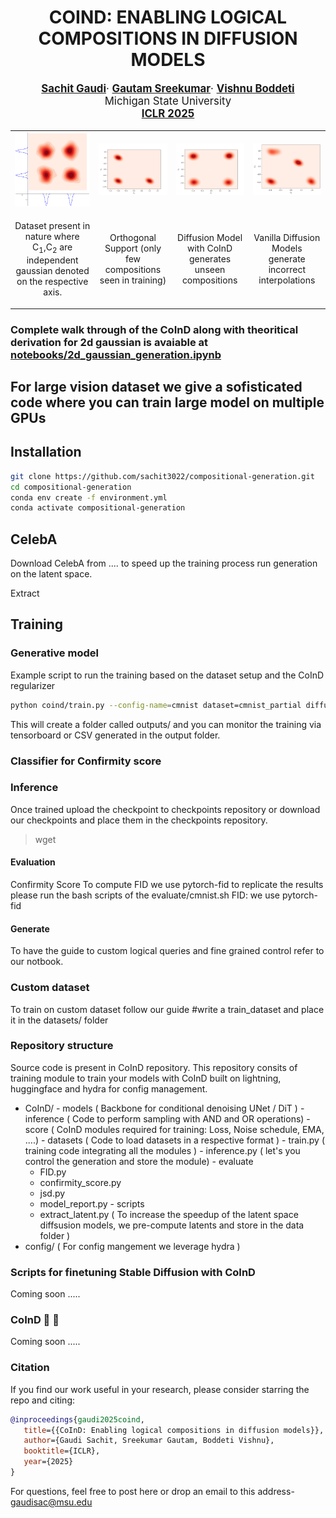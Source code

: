 <div align="center">

# COIND: ENABLING LOGICAL COMPOSITIONS IN DIFFUSION MODELS

   <p style="font-size:1.2em">
      <a href="http://sachit3022.github.io"><strong>Sachit Gaudi</strong></a>·
      <a href="https://scholar.google.com/citations?user=mBrW_AkAAAAJ&hl=en&oi=ao"><strong>Gautam Sreekumar</strong></a>·
      <a href="https://scholar.google.com/citations?user=JKcrO9IAAAAJ&hl=en"><strong>Vishnu Boddeti</strong></a>
      <br>
      Michigan State University
      <br>
      <a href="https://openreview.net/forum?id=cCRlEvjrx4"><strong>ICLR 2025</strong></a>
</div>
   </p>



<table>
  <tr>
    <td><img src="assets/full_2d_dataset.png" width="200"/></td>
    <td><img src="assets/train_dataset.png" width="200"/></td>
    <td><img src="assets/CoInD.png" width="200"/></td>
    <td><img src="assets/vanilla.png" width="200"/></td>
  </tr>
  <tr>
    <td><p align="center">Dataset present in nature where C<sub>1</sub>,C<sub>2</sub> are independent gaussian denoted on the respective axis.</td>
    <td><p align="center">Orthogonal Support (only few compositions seen in training)</p></td>
    <td><p align="center">Diffusion Model with CoInD generates unseen compositions</p></td>
    <td><p align="center">Vanilla Diffusion Models generate incorrect interpolations</p></td>
  </tr>
</table>



### Complete walk through of the CoInD along with theoritical derivation for 2d gaussian is avaiable at [notebooks/2d_gaussian_generation.ipynb](notebooks/2d_gaussian_generation.ipynb)

## For large vision dataset we give a sofisticated code where you can train large model on multiple GPUs


## Installation
```bash
git clone https://github.com/sachit3022/compositional-generation.git
cd compositional-generation
conda env create -f environment.yml
conda activate compositional-generation
```

## CelebA
Download CelebA from ....
to speed up the training process run generation on the latent space.

Extract 

## Training
### Generative model
Example script to run the training based on the dataset setup and the CoInD regularizer
```bash
python coind/train.py --config-name=cmnist dataset=cmnist_partial diffusion.lambda_coind=1.0
```
This will create a folder called outputs/ and you can monitor the training via tensorboard or CSV generated in the output folder.
### Classifier for Confirmity score




### Inference
Once trained upload the checkpoint to checkpoints repository or download our checkpoints and place them in the checkpoints repository.
> wget 
#### Evaluation
Confirmity Score
To compute FID we use pytorch-fid to replicate the results please run the bash scripts of the evaluate/cmnist.sh
FID: we use pytorch-fid

#### Generate 
To have the guide to custom logical queries and fine grained control refer to our notbook.
### Custom dataset
To train on custom dataset follow our guide
#write a train_dataset and place it in the datasets/ folder

### Repository structure
Source code is present in CoInD repository. This repository consits of training module to train your models with CoInD built on lightning, huggingface and hydra for config management. 
  -  CoInD/
    - models ( Backbone for conditional denoising UNet / DiT ) 
    - inference ( Code to perform sampling with AND and OR operations)
    - score ( CoInD modules required for training: Loss, Noise schedule, EMA, ....)
    - datasets ( Code to load datasets in a respective format )
    - train.py ( training code integrating all the modules )
    - inference.py ( let's you control the generation and store the module)
    - evaluate
        - FID.py
        - confirmity_score.py
        - jsd.py
        - model_report.py
    - scripts
        - extract_latent.py ( To increase the speedup of the latent space diffsusion models, we pre-compute latents and store in the data folder )
  - config/ ( For config mangement we leverage hydra )


### Scripts for finetuning Stable Diffusion with CoInD

Coming soon ..... 

### CoInD 🤝 🤗

Coming soon ..... 



### Citation

If you find our work useful in your research, please consider starring the repo and citing:

```Bibtex
@inproceedings{gaudi2025coind,
   title={{CoInD: Enabling logical compositions in diffusion models}},
   author={Gaudi Sachit, Sreekumar Gautam, Boddeti Vishnu},
   booktitle={ICLR},
   year={2025}
}
```
For questions, feel free to post here or drop an email to this address- gaudisac@msu.edu